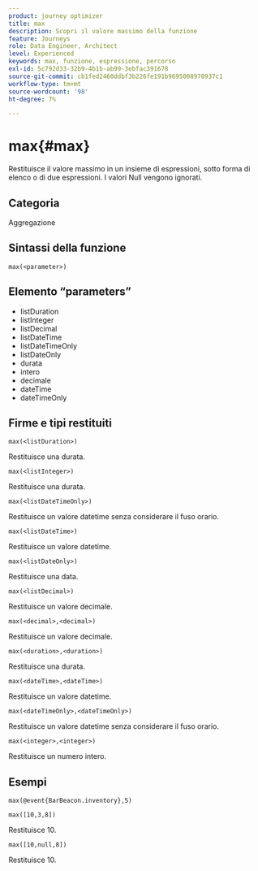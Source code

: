 ```yaml
---
product: journey optimizer
title: max
description: Scopri il valore massimo della funzione
feature: Journeys
role: Data Engineer, Architect
level: Experienced
keywords: max, funzione, espressione, percorso
exl-id: 5c792d33-32b9-4b1b-ab99-3ebfac391678
source-git-commit: cb1fed2460ddbf3b226fe191b9695008970937c1
workflow-type: tm+mt
source-wordcount: '98'
ht-degree: 7%

---
```


# max{#max}

Restituisce il valore massimo in un insieme di espressioni, sotto forma di elenco o di due espressioni. I valori Null vengono ignorati.

## Categoria

Aggregazione

## Sintassi della funzione

`max(<parameter>)`

## Elemento “parameters”

* listDuration
* listInteger
* listDecimal
* listDateTime
* listDateTimeOnly
* listDateOnly
* durata
* intero
* decimale
* dateTime
* dateTimeOnly

## Firme e tipi restituiti

`max(<listDuration>)`

Restituisce una durata.

`max(<listInteger>)`

Restituisce una durata.

`max(<listDateTimeOnly>)`

Restituisce un valore datetime senza considerare il fuso orario.

`max(<listDateTime>)`

Restituisce un valore datetime.

`max(<listDateOnly>)`

Restituisce una data.

`max(<listDecimal>)`

Restituisce un valore decimale.

`max(<decimal>,<decimal>)`

Restituisce un valore decimale.

`max(<duration>,<duration>)`

Restituisce una durata.

`max(<dateTime>,<dateTime>)`

Restituisce un valore datetime.

`max(<dateTimeOnly>,<dateTimeOnly>)`

Restituisce un valore datetime senza considerare il fuso orario.

`max(<integer>,<integer>)`

Restituisce un numero intero.

## Esempi

`max(@event{BarBeacon.inventory},5)`

`max([10,3,8])`

Restituisce 10.

`max([10,null,8])`

Restituisce 10.
